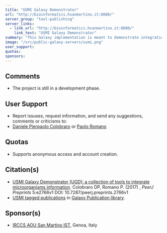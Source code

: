 ```yaml
---
title: "USMI Galaxy Demonstrator"
url: "http://bioinformatics.hsanmartino.it:8080/"
server_group: "tool-publishing"
server_links: 
  - link_url: "http://bioinformatics.hsanmartino.it:8080/"
    link_text: "USMI Galaxy Demonstrator"
summary: "This Galaxy implementation is meant to demonstrate integration of microbial domain Biological Resource Center (mBRC) catalogues into the bioinformatics data integration environment. "
image: "/src/public-galaxy-servers/usmi.png"
user_support: 
quotas: 
sponsors: 
---
```


## Comments

* The project is still in a development phase.

## User Support

* Report issuses, request information, and send any suggestions, comments or criticisms to:
* [Daniele Pierpaolo Colobraro](mailto:danielepierpaolo.colobraro@hsanmartino.it) or [Paolo Romano](mailto:paolo.romano@hsanmartino.it)

## Quotas

* Supports anonymous access and account creation.

## Citation(s)

* [USMI Galaxy Demonstrator (UGD): a collection of tools to integrate microorganisms information](https://doi.org/10.7287/peerj.preprints.2766v1). Colobraro DP, Romano P. (2017) , *PeerJ Preprints*  5:e2766v1 DOI: 10.7287/peerj.preprints.2766v1
* [USMI tagged publications](https://www.zotero.org/groups/1732893/galaxy/items/tag/%3EUSMI) in [Galaxy Publication library](/src/publication-library/index.md).


## Sponsor(s)

* [IRCCS AOU San Martino IST](http://www.hsanmartino.it/), Genoa, Italy
